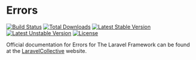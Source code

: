 # Errors

[![Build Status](https://travis-ci.org/LaravelCollective/errors.svg)](https://travis-ci.org/LaravelCollective/errors)
[![Total Downloads](https://poser.pugx.org/LaravelCollective/errors/downloads)](https://packagist.org/packages/laravelcollective/errors)
[![Latest Stable Version](https://poser.pugx.org/LaravelCollective/errors/v/stable.svg)](https://packagist.org/packages/laravelcollective/errors)
[![Latest Unstable Version](https://poser.pugx.org/LaravelCollective/errors/v/unstable.svg)](https://packagist.org/packages/laravelcollective/errors)
[![License](https://poser.pugx.org/LaravelCollective/errors/license.svg)](https://packagist.org/packages/laravelcollective/errors)

Official documentation for Errors for The Laravel Framework can be found at the [LaravelCollective](http://laravelcollective.com) website.
